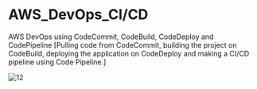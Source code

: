 # AWS_DevOps_CI/CD
AWS DevOps using CodeCommit, CodeBuild, CodeDeploy and CodePipeline
[Pulling code from CodeCommit, building the project on CodeBuild, deploying the application on CodeDeploy and making a CI/CD pipeline using Code Pipeline.]

![12](https://github.com/VenkataHemanth16320/AWS_DevOps_CI_CD/assets/65711770/ceee8b0a-480b-4f11-be46-f826e9fcf96d)
